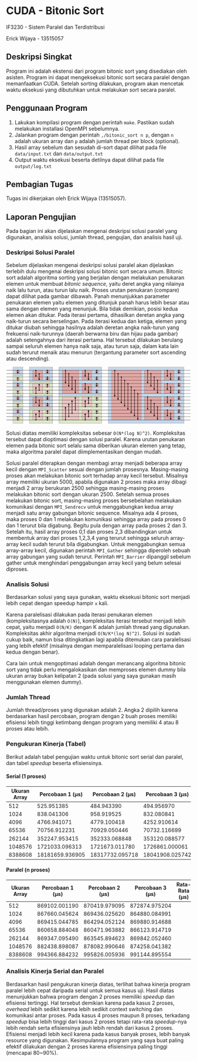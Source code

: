 # CUDA - Bitonic Sort
IF3230 - Sistem Paralel dan Terdistribusi

Erick Wijaya - 13515057

## Deskripsi Singkat
Program ini adalah ekstensi dari program bitonic sort yang disediakan oleh asisten. 
Program ini dapat mengeksekusi bitonic sort secara paralel dengan memanfaatkan CUDA. 
Setelah sorting dilakukan, program akan mencetak waktu eksekusi 
yang dibutuhkan untuk melakukan sort secara paralel. 

## Penggunaan Program
1. Lakukan kompilasi program dengan perintah ```make```. Pastikan sudah melakukan installasi OpenMPI sebelumnya. 
2. Jalankan program dengan perintah ```,/bitonic_sort n p```, dengan ```n``` adalah ukuran array dan ```p``` adalah jumlah thread per block (optional).
3. Hasil array sebelum dan sesudah di-sort dapat dilihat pada file ```data/input.txt``` dan ```data/output.txt```
4. Output waktu eksekusi beserta detilnya dapat dilihat pada file ```output/log.txt```

## Pembagian Tugas
Tugas ini dikerjakan oleh Erick Wijaya (13515057). 

## Laporan Pengujian
Pada bagian ini akan dijelaskan mengenai deskripsi solusi paralel yang digunakan, analisis solusi, jumlah thread, pengujian, dan analisis hasil uji. 

### Deskripsi Solusi Paralel
Sebelum dijelaskan mengenai deskripsi solusi paralel akan dijelaskan terlebih dulu mengenai deskripsi solusi bitonic sort secara umum.
Bitonic sort adalah algoritma sorting yang berjalan dengan melakukan penukaran elemen untuk membuat *bitonic sequence*, yaitu deret angka 
yang nilainya naik lalu turun, atau turun lalu naik. Proses urutan penukaran (compare) dapat dilihat pada gambar dibawah. Panah 
menunjukkan parameter penukaran elemen yaitu elemen yang ditunjuk panah harus lebih besar atau sama dengan elemen yang menunjuk. 
Bila tidak demikian, posisi kedua elemen akan ditukar. Pada iterasi pertama, dihasilkan deretan angka yang naik-turun secara berselingan. 
Pada iterasi kedua dan ketiga, elemen yang ditukar diubah sehingga hasilnya adalah deretan angka naik-turun yang frekuensi naik-turunnya (daerah berwarna biru dan hijau pada gambar) adalah
setengahnya dari iterasi pertama. Hal tersebut dilakukan berulang sampai seluruh elemen hanya naik saja, atau turun saja, dalam kata lain 
sudah terurut menaik atau menurun (tergantung parameter sort ascending atau descending). 

![bitonic_sort](img/bitonic_sort.png)

Solusi diatas memiliki kompleksitas sebesar ```O(N*(log N)^2)```. Kompleksitas tersebut dapat dioptimasi dengan solusi paralel. 
Karena urutan penukaran elemen pada bitonic sort selalu sama diberikan ukuran elemen yang tetap, maka algoritma paralel dapat 
diimplementasikan dengan mudah. 

Solusi paralel diterapkan dengan membagi array menjadi beberapa array kecil dengan ```MPI_Scatter``` sesuai dengan jumlah prosesnya. 
Masing-masing proses akan melakukan bitonic sort terhadap array kecil tersebut. Misalnya array memiliki ukuran 5000, apabila digunakan 
2 proses maka array dibagi menjadi 2 array berukuran 2500 sehingga masing-masing proses melakukan bitonic sort dengan ukuran 2500. 
Setelah semua proses melakukan bitonic sort, masing-masing proses bersebelahan melakukan komunikasi dengan ```MPI_Sendrecv``` untuk 
menggabungkan kedua array menjadi satu array gabungan bitonic sequence. Misalnya ada 4 proses, maka proses 0 dan 1 melakukan komunikasi 
sehingga array pada proses 0 dan 1 terurut bila digabung. Begitu pula dengan array pada proses 2 dan 3. Setelah itu, hasil array proses 0,1 
dan proses 2,3 dibandingkan untuk membentuk array dari proses 1,2,3,4 yang terurut sehingga seluruh array-array kecil sudah terurut bila 
digabungkan. Untuk menggabungkan semua array-array kecil, digunakan perintah ```MPI_Gather``` sehingga diperoleh sebuah array gabungan 
yang sudah terurut. Perintah ```MPI_Barrier``` dipanggil sebelum gather untuk menghindari penggabungan array kecil yang belum selesai 
diproses. 

### Analisis Solusi
Berdasarkan solusi yang saya gunakan, waktu eksekusi bitonic sort menjadi lebih cepat dengan speedup hampir ```x``` kali. 

Karena paralelisasi dilakukan pada iterasi 
penukaran elemen (kompleksitasnya adalah ```O(N)```), kompleksitas iterasi tersebut menjadi lebih cepat, yaitu menjadi 
```O(N/K)``` dengan K adalah jumlah thread yang digunakan. Kompleksitas akhir algoritma menjadi ```O(N/K*(log N)^2)```. 
Solusi ini sudah cukup baik, namun bisa ditingkatkan lagi apabila ditemukan cara paralelisasi yang lebih efektif 
(misalnya dengan memparalelisasi looping pertama dan kedua dengan benar). 

Cara lain untuk mengoptimasi adalah dengan merancang algoritma bitonic sort 
yang tidak perlu mengalokasikan dan memproses elemen dummy bila ukuran array bukan kelipatan 2 (pada solusi yang saya gunakan masih 
menggunakan elemen dummy). 

### Jumlah Thread
Jumlah thread/proses yang digunakan adalah 2. Angka 2 dipilih karena berdasarkan hasil percobaan, program dengan 2 buah 
proses memiliki efisiensi lebih tinggi ketimbang dengan program yang memiliki 4 atau 8 proses atau lebih. 

### Pengukuran Kinerja (Tabel)
Berikut adalah tabel pengujian waktu untuk bitonic sort serial dan paralel, dan tabel *speedup* beserta efisiensinya.

#### Serial (1 proses)
| **Ukuran Array** | **Percobaan 1 (μs)** | **Percobaan 2 (μs)** | **Percobaan 3 (μs)** | **Rata-Rata (μs)** |
| ---------------- | -------------------- | -------------------- | -------------------- | ------------------ |
| 512     | 525.951385 | 484.943390 | 494.956970 | 501.950582 |
| 1024    | 838.041306 | 958.919525 | 832.080841 | 876.347224 |
| 4096    | 4766.941071 | 4779.100418 | 4252.910614 | 4599.650701 |
| 65536   | 70756.912231 | 70929.050446 | 70732.116699 | 70806.026459 |
| 262144  | 352247.953415 | 352333.068848 | 353120.088577 | 352567.036947 |
| 1048576 | 1721033.096313 | 1721673.011780 | 1726861.000061 | 1723189.036051 |
| 8388608 | 18181659.936905 | 18317732.095718 | 18041908.025742 | 18180433.352788 |

#### Paralel (n proses) 
| **Ukuran Array** | **Percobaan 1 (μs)** | **Percobaan 2 (μs)** | **Percobaan 3 (μs)** | **Rata-Rata (μs)** | **Speed Up** | **Efisiensi** |
| ---------------- | -------------------- | -------------------- | -------------------- | ------------------ | ------------ | ------------- |
| 512     | 869102.001190 | 870419.979095 | 872874.975204 |  |  |  |
| 1024    | 867660.045624 | 869436.025620 | 864880.084991 |  |  |  |
| 4096    | 869415.044785 | 864294.052124 | 869880.914688 |  |  |  |
| 65536   | 860658.884048 | 860471.963882 | 866123.914719 |  |  |  |
| 262144  | 869347.095490 | 863545.894623 | 869842.052460 |  |  |  |
| 1048576 | 882438.898087 | 878082.990646 | 874258.041382 |  |  |  |
| 8388608 | 994366.884232 | 995826.005936 | 991144.895554 |  |  |  |

### Analisis Kinerja Serial dan Paralel
Berdasarkan hasil pengukuran kinerja diatas, terlihat bahwa kinerja program paralel lebih cepat daripada serial untuk semua kasus uji. 
Hasil diatas menunjukkan bahwa program dengan 2 proses memiliki *speedup* dan efisiensi tertinggi. Hal tersebut demikian karena 
pada kasus 2 proses, *overhead* lebih sedikit karena lebih sedikit context switching dan komunikasi antar proses. 
Pada kasus 4 proses maupun 8 proses, terkadang *speedup* bisa lebih tinggi dari kasus 2 proses tetapi rata-rata *speedup*-nya lebih 
rendah serta efisiensinya jauh lebih rendah dari kasus 2 proses. Efisiensi menjadi lebih kecil karena pada kasus banyak proses, lebih 
banyak resource yang digunakan. Kesimpulannya program yang saya buat paling efektif dilakukan dengan 2 proses karena efisiensinya paling 
tinggi (mencapai 80~90%). 